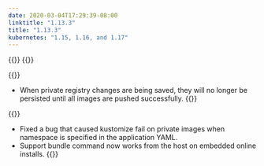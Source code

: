 ```yaml
---
date: 2020-03-04T17:29:39-08:00
linktitle: "1.13.3"
title: "1.13.3"
kubernetes: "1.15, 1.16, and 1.17"
---
```


{{<features>}}
{{</features>}}

{{<changes>}}
* When private registry changes are being saved, they will no longer be persisted until all images are pushed successfully.
{{</changes>}}

{{<fixes>}}
* Fixed a bug that caused kustomize fail on private images when namespace is specified in the application YAML.
* Support bundle command now works from the host on embedded online installs.
{{</fixes>}}

